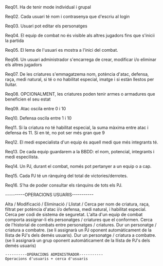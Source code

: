 Req01. Ha de tenir mode individual i grupal

Req02. Cada usuari té nom i contrasenya que d'escriu al login

Req03. Usuari pot editar els personatges

Req04. El equip de combat no és visible als altres jugadors fins que s'inicii la partida

Req05. El lema de l'usuari es mostra a l'inici del combat.

Req06. Un usuari administrador s'encarrega de crear, modificar i/o eliminar els altres jugadors

Req07. De les criatures s'emmagatzema nom, potència d'atac, defensa, raça, medi natural, si té o no habilitat especial, imatge i si estàn llestos per lluitar.

Req08. OPCIONALMENT, les criatures poden tenir armes o armadures que beneficien el seu estat

Req09. Atac oscila entre 0 i 10

Req10. Defensa oscila entre 1 i 10

Req11. Si la criatura no té habilitat especial, la suma màxima entre atac i defensa és 11. Si en té, no pot ser més gran que 9

Req12. El medi especialista d'un equip és aquell medi que més integrants té.

Req13. De cada equip guardarem a la BBDD: el nom, potencial, integrants i medi especilista.

Req14. Un PJ, durant el combat, només pot pertanyer a un equip o a cap.

Req15. Cada PJ té un rànquing del total de victories/derrotes.

Req16. S'ha de poder consultar els rànquins de tots els PJ.

  ----------OPERACIONS USUARIS-----------

  Alta / Modificació / Eliminació / Llistat / 
	Cerca per nom de criatura, raça, filtrat per potència d'atac i/o defensa, medi natural, i habilitat especial.
	Cerca per codi de sistema de seguretat. 
	L'alta d'un equip de combat comporta assignar-li els personatges / criatures que el conformen.
	Cerca de l'historial de combats entre personatges / criatures.
	Dur un personatge / criatura a combatre. (se li assignarà un PJ oponent automàticament de la llista de PJ's dels demés usuaris).
	Dur un personatge / criatura a combatre. (se li assignarà un grup oponent automàticament de la llista de PJ's dels demés usuaris)
	
	----------OPERACIONS ADMINISTRADOR-----------
	Operacions d'usuaris + cerca d'usuaris
	
